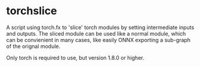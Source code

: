 # torchslice

A script using torch.fx to 'slice' torch modules by setting intermediate inputs and outputs.
The sliced module can be used like a normal module, which can be convienient in many cases, like easily ONNX exporting a sub-graph of the orignal module.

Only torch is required to use, but version 1.8.0 or higher. 

